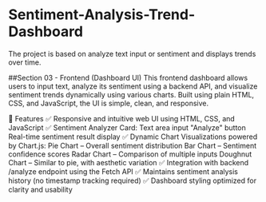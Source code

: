 # Sentiment-Analysis-Trend-Dashboard
The project is based on  analyze text input  or sentiment and displays trends over time.


##Section 03 - Frontend (Dashboard UI)
This frontend dashboard allows users to input text, analyze its sentiment using a backend API, and visualize sentiment trends dynamically using various charts. Built using plain HTML, CSS, and JavaScript, the UI is simple, clean, and responsive.

📌 Features
✅ Responsive and intuitive web UI using HTML, CSS, and JavaScript
✅ Sentiment Analyzer Card:
Text area input
"Analyze" button
 Real-time sentiment result display
✅ Dynamic Chart Visualizations powered by Chart.js:
Pie Chart – Overall sentiment distribution
Bar Chart – Sentiment confidence scores
Radar Chart – Comparison of multiple inputs
Doughnut Chart – Similar to pie, with aesthetic variation
✅ Integration with backend /analyze endpoint using the Fetch API
✅ Maintains sentiment analysis history (no timestamp tracking required)
✅ Dashboard styling optimized for clarity and usability


